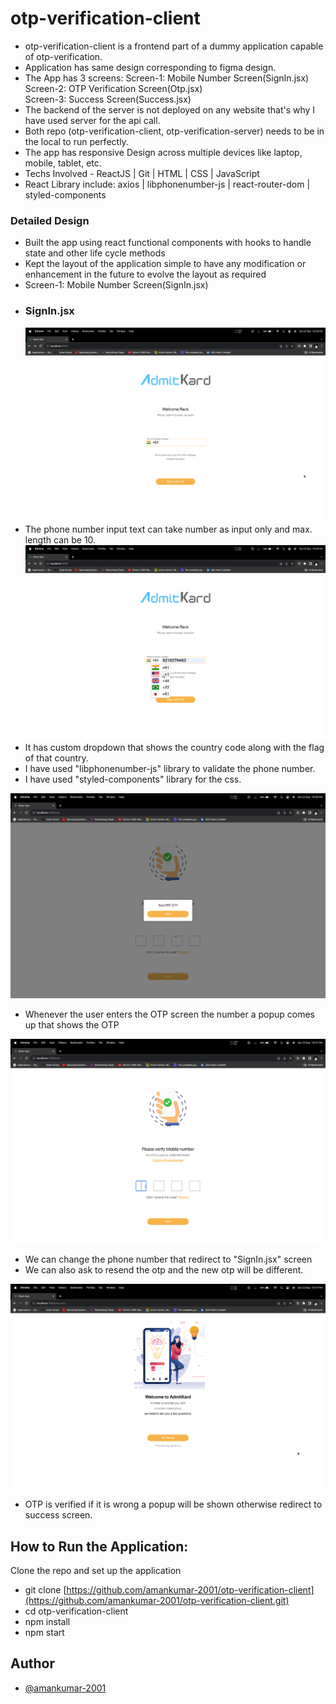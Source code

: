 # otp-verification-client

- otp-verification-client is a frontend part of a dummy application capable of otp-verification.
- Application has same design corresponding to figma design.
- The App has 3 screens:
  Screen-1: Mobile Number Screen(SignIn.jsx)  
  Screen-2: OTP Verification Screen(Otp.jsx)  
  Screen-3: Success Screen(Success.jsx)  
- The backend of the server is not deployed on any website that's why I have used server for the api call.
- Both repo (otp-verification-client, otp-verification-server) needs to be in the local to run perfectly.
- The app has responsive Design across multiple devices like laptop, mobile, tablet, etc.
- Techs Involved - ReactJS | Git | HTML | CSS | JavaScript
- React Library include: axios | libphonenumber-js | react-router-dom | styled-components

### Detailed Design

- Built the app using react functional components with hooks to handle state and other life cycle methods
- Kept the layout of the application simple to have any modification or enhancement in the future to evolve the layout as required
- Screen-1: Mobile Number Screen(SignIn.jsx)
- ### SignIn.jsx
  ![alt text](./Screenshots/Screenshot1.png)
- The phone number input text can take number as input only and max. length can be 10.
  ![alt text](./Screenshots/Screenshot2.png)
- It has custom dropdown that shows the country code along with the flag of that country.
- I have used "libphonenumber-js" library to validate the phone number.
- I have used "styled-components" library for the css.

![alt text](./Screenshots/Screenshot3.png)

- Whenever the user enters the OTP screen the number a popup comes up that shows the OTP

![alt text](./Screenshots/Screenshot4.png)

- We can change the phone number that redirect to "SignIn.jsx" screen
- We can also ask to resend the otp and the new otp will be different.

![alt text](./Screenshots/Screenshot5.png)

- OTP is verified if it is wrong a popup will be shown otherwise redirect to success screen.

## How to Run the Application:

Clone the repo and set up the application

- git clone [https://github.com/amankumar-2001/otp-verification-client](https://github.com/amankumar-2001/otp-verification-client.git)
- cd otp-verification-client
- npm install
- npm start

## Author

- [@amankumar-2001](https://www.github.com/amankumar-2001)
